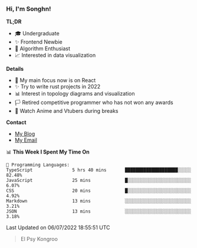 ### Hi, I'm Songhn!

**TL;DR**

- 🎓 Undergraduate
- ✨ Frontend Newbie
- 🎈 Algorithm Enthusiast
- 📈 Interested in data visualization

**Details**

- 🎯 My main focus now is on React
- ✨ Try to write rust projects in 2022
- 📊 Interest in topology diagrams and visualization
- 🏳️ Retired competitive programmer who has not won any awards
- 🍵 Watch Anime and Vtubers during breaks

**Contact**
- [My Blog](https://blog.songhn.com)
- [My Email](mailto:songhn233@gmail.com)

<!--START_SECTION:waka-->
📊 **This Week I Spent My Time On** 

```text
💬 Programming Languages: 
TypeScript               5 hrs 40 mins       ████████████████████░░░░░   82.48% 
JavaScript               25 mins             █░░░░░░░░░░░░░░░░░░░░░░░░   6.07% 
CSS                      20 mins             █░░░░░░░░░░░░░░░░░░░░░░░░   4.92% 
Markdown                 13 mins             ░░░░░░░░░░░░░░░░░░░░░░░░░   3.21% 
JSON                     13 mins             ░░░░░░░░░░░░░░░░░░░░░░░░░   3.18%

```


 Last Updated on 06/07/2022 18:55:51 UTC
<!--END_SECTION:waka-->

> El Psy Kongroo
